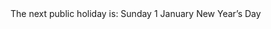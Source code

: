 <section class="au-callout au-callout--dark au-callout--calendar-event" aria-label="Callout calendar">
  <span class="au-callout--calendar-event__lede">The next public holiday is:</span>
  <time class="au-callout--calendar-event__time" datetime="2017-01-01T00:00:00+00:00">Sunday 1 January</time>
  <span class="au-callout--calendar-event__name">New Year’s Day</span>
</section>
